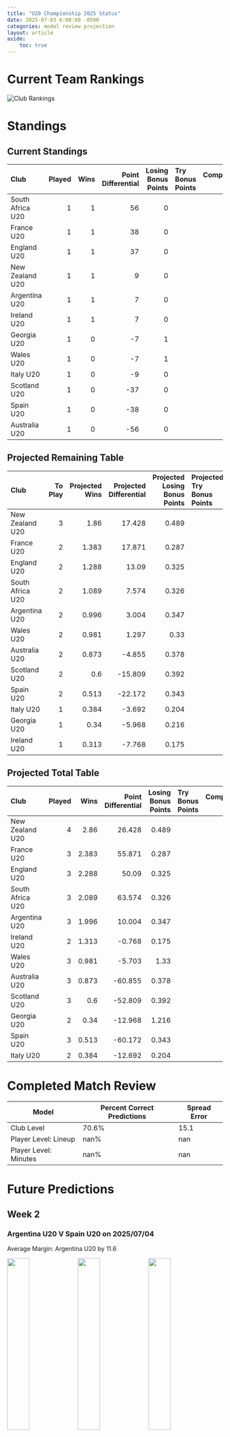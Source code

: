 ```yaml
---  
title: "U20 Championship 2025 Status"  
date: 2025-07-03 6:00:00 -0500  
categories: model review projection  
layout: article  
aside:  
    toc: true  
---
```

# Current Team Rankings


![Club Rankings](plots/rankings_U20_Championship_2025.png)
# Standings

## Current Standings


| Club             |   Played |   Wins |   Point Differential |   Losing Bonus Points | Try Bonus Points   |   Competition Points |
|:-----------------|---------:|-------:|---------------------:|----------------------:|:-------------------|---------------------:|
| South Africa U20 |        1 |      1 |                   56 |                     0 |                    |                    4 |
| France U20       |        1 |      1 |                   38 |                     0 |                    |                    4 |
| England U20      |        1 |      1 |                   37 |                     0 |                    |                    4 |
| New Zealand U20  |        1 |      1 |                    9 |                     0 |                    |                    4 |
| Argentina U20    |        1 |      1 |                    7 |                     0 |                    |                    4 |
| Ireland U20      |        1 |      1 |                    7 |                     0 |                    |                    4 |
| Georgia U20      |        1 |      0 |                   -7 |                     1 |                    |                    1 |
| Wales U20        |        1 |      0 |                   -7 |                     1 |                    |                    1 |
| Italy U20        |        1 |      0 |                   -9 |                     0 |                    |                    0 |
| Scotland U20     |        1 |      0 |                  -37 |                     0 |                    |                    0 |
| Spain U20        |        1 |      0 |                  -38 |                     0 |                    |                    0 |
| Australia U20    |        1 |      0 |                  -56 |                     0 |                    |                    0 |



## Projected Remaining Table


| Club             |   To Play |   Projected Wins |   Projected Differential |   Projected Losing Bonus Points | Projected Try Bonus Points   |   Projected Competition Points |
|:-----------------|----------:|-----------------:|-------------------------:|--------------------------------:|:-----------------------------|-------------------------------:|
| New Zealand U20  |         3 |            1.86  |                   17.428 |                           0.489 |                              |                          8.135 |
| France U20       |         2 |            1.383 |                   17.871 |                           0.287 |                              |                          5.947 |
| England U20      |         2 |            1.288 |                   13.09  |                           0.325 |                              |                          5.651 |
| South Africa U20 |         2 |            1.089 |                    7.574 |                           0.326 |                              |                          4.852 |
| Argentina U20    |         2 |            0.996 |                    3.004 |                           0.347 |                              |                          4.453 |
| Wales U20        |         2 |            0.981 |                    1.297 |                           0.33  |                              |                          4.386 |
| Australia U20    |         2 |            0.873 |                   -4.855 |                           0.378 |                              |                          4     |
| Scotland U20     |         2 |            0.6   |                  -15.809 |                           0.392 |                              |                          2.918 |
| Spain U20        |         2 |            0.513 |                  -22.172 |                           0.343 |                              |                          2.521 |
| Italy U20        |         1 |            0.384 |                   -3.692 |                           0.204 |                              |                          1.814 |
| Georgia U20      |         1 |            0.34  |                   -5.968 |                           0.216 |                              |                          1.644 |
| Ireland U20      |         1 |            0.313 |                   -7.768 |                           0.175 |                              |                          1.491 |



## Projected Total Table


| Club             |   Played |   Wins |   Point Differential |   Losing Bonus Points | Try Bonus Points   |   Competition Points |
|:-----------------|---------:|-------:|---------------------:|----------------------:|:-------------------|---------------------:|
| New Zealand U20  |        4 |  2.86  |               26.428 |                 0.489 |                    |               12.135 |
| France U20       |        3 |  2.383 |               55.871 |                 0.287 |                    |                9.947 |
| England U20      |        3 |  2.288 |               50.09  |                 0.325 |                    |                9.651 |
| South Africa U20 |        3 |  2.089 |               63.574 |                 0.326 |                    |                8.852 |
| Argentina U20    |        3 |  1.996 |               10.004 |                 0.347 |                    |                8.453 |
| Ireland U20      |        2 |  1.313 |               -0.768 |                 0.175 |                    |                5.491 |
| Wales U20        |        3 |  0.981 |               -5.703 |                 1.33  |                    |                5.386 |
| Australia U20    |        3 |  0.873 |              -60.855 |                 0.378 |                    |                4     |
| Scotland U20     |        3 |  0.6   |              -52.809 |                 0.392 |                    |                2.918 |
| Georgia U20      |        2 |  0.34  |              -12.968 |                 1.216 |                    |                2.644 |
| Spain U20        |        3 |  0.513 |              -60.172 |                 0.343 |                    |                2.521 |
| Italy U20        |        2 |  0.384 |              -12.692 |                 0.204 |                    |                1.814 |



# Completed Match Review


| Model | Percent Correct Predictions | Spread Error |
| ------ | ------ | ------ |
| Club Level | 70.6% | 15.1 |
| Player Level: Lineup | nan% | nan |
| Player Level: Minutes | nan% | nan |


# Future Predictions

## Week 2

### Argentina U20 V Spain U20 on 2025/07/04


Average Margin: Argentina U20 by 11.6

<p float="left">
<img src="plots\2025-07-04-ArgentinaU20_V_SpainU20_performances.png" width="32%" />
<img src="plots\2025-07-04-ArgentinaU20_V_SpainU20_resultbar.png" width="32%" />
<img src="plots\2025-07-04-ArgentinaU20_V_SpainU20_spreads.png" width="32%" />
</p>

### Australia U20 V Scotland U20 on 2025/07/04


Average Margin: Australia U20 by 4.9

<p float="left">
<img src="plots\2025-07-04-AustraliaU20_V_ScotlandU20_performances.png" width="32%" />
<img src="plots\2025-07-04-AustraliaU20_V_ScotlandU20_resultbar.png" width="32%" />
<img src="plots\2025-07-04-AustraliaU20_V_ScotlandU20_spreads.png" width="32%" />
</p>

### England U20 V South Africa U20 on 2025/07/04


Average Margin: England U20 by 3.4

<p float="left">
<img src="plots\2025-07-04-EnglandU20_V_SouthAfricaU20_performances.png" width="32%" />
<img src="plots\2025-07-04-EnglandU20_V_SouthAfricaU20_resultbar.png" width="32%" />
<img src="plots\2025-07-04-EnglandU20_V_SouthAfricaU20_spreads.png" width="32%" />
</p>

### New Zealand U20 V Georgia U20 on 2025/07/04


Average Margin: New Zealand U20 by 6.0

<p float="left">
<img src="plots\2025-07-04-NewZealandU20_V_GeorgiaU20_performances.png" width="32%" />
<img src="plots\2025-07-04-NewZealandU20_V_GeorgiaU20_resultbar.png" width="32%" />
<img src="plots\2025-07-04-NewZealandU20_V_GeorgiaU20_spreads.png" width="32%" />
</p>

### France U20 V Wales U20 on 2025/07/04


Average Margin: France U20 by 9.3

<p float="left">
<img src="plots\2025-07-04-FranceU20_V_WalesU20_performances.png" width="32%" />
<img src="plots\2025-07-04-FranceU20_V_WalesU20_resultbar.png" width="32%" />
<img src="plots\2025-07-04-FranceU20_V_WalesU20_spreads.png" width="32%" />
</p>

### Italy U20 V New Zealand U20 on 2025/07/04


Average Margin: New Zealand U20 by 3.7

<p float="left">
<img src="plots\2025-07-04-ItalyU20_V_NewZealandU20_performances.png" width="32%" />
<img src="plots\2025-07-04-ItalyU20_V_NewZealandU20_resultbar.png" width="32%" />
<img src="plots\2025-07-04-ItalyU20_V_NewZealandU20_spreads.png" width="32%" />
</p>

## Week 3

### New Zealand U20 V Ireland U20 on 2025/07/09


Average Margin: New Zealand U20 by 7.8

<p float="left">
<img src="plots\2025-07-09-NewZealandU20_V_IrelandU20_performances.png" width="32%" />
<img src="plots\2025-07-09-NewZealandU20_V_IrelandU20_resultbar.png" width="32%" />
<img src="plots\2025-07-09-NewZealandU20_V_IrelandU20_spreads.png" width="32%" />
</p>

### Wales U20 V Spain U20 on 2025/07/09


Average Margin: Wales U20 by 10.6

<p float="left">
<img src="plots\2025-07-09-WalesU20_V_SpainU20_performances.png" width="32%" />
<img src="plots\2025-07-09-WalesU20_V_SpainU20_resultbar.png" width="32%" />
<img src="plots\2025-07-09-WalesU20_V_SpainU20_spreads.png" width="32%" />
</p>

### France U20 V Argentina U20 on 2025/07/09


Average Margin: France U20 by 8.6

<p float="left">
<img src="plots\2025-07-09-FranceU20_V_ArgentinaU20_performances.png" width="32%" />
<img src="plots\2025-07-09-FranceU20_V_ArgentinaU20_resultbar.png" width="32%" />
<img src="plots\2025-07-09-FranceU20_V_ArgentinaU20_spreads.png" width="32%" />
</p>

### South Africa U20 V Scotland U20 on 2025/07/09


Average Margin: South Africa U20 by 10.9

<p float="left">
<img src="plots\2025-07-09-SouthAfricaU20_V_ScotlandU20_performances.png" width="32%" />
<img src="plots\2025-07-09-SouthAfricaU20_V_ScotlandU20_resultbar.png" width="32%" />
<img src="plots\2025-07-09-SouthAfricaU20_V_ScotlandU20_spreads.png" width="32%" />
</p>

### England U20 V Australia U20 on 2025/07/09


Average Margin: England U20 by 9.7

<p float="left">
<img src="plots\2025-07-09-EnglandU20_V_AustraliaU20_performances.png" width="32%" />
<img src="plots\2025-07-09-EnglandU20_V_AustraliaU20_resultbar.png" width="32%" />
<img src="plots\2025-07-09-EnglandU20_V_AustraliaU20_spreads.png" width="32%" />
</p>
